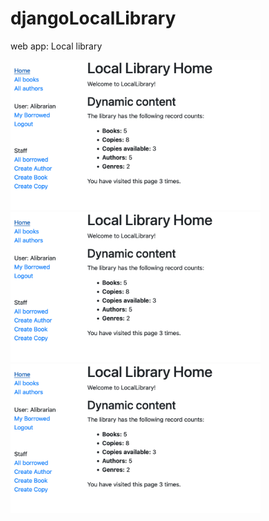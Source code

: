 # djangoLocalLibrary
web app: Local library

<img src = "Screenshot 2022-01-03 at 22.35.12.png" width="400">
<img src = "Screenshot 2022-01-03 at 22.35.12.png" width="400">
<img src = "Screenshot 2022-01-03 at 22.35.12.png" width="400">
